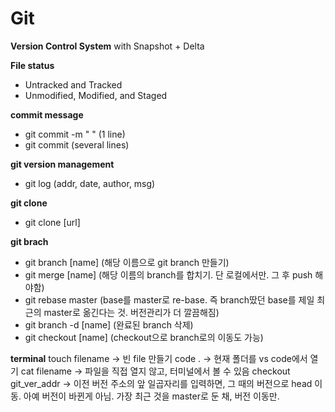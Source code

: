 # Git

**Version Control System**
with Snapshot + Delta

**File status**
- Untracked and Tracked
- Unmodified, Modified, and Staged

**commit message**
- git commit -m " " (1 line)
- git commit (several lines)

**git version management**
- git log (addr, date, author, msg)

**git clone**
- git clone [url]

**git brach**
- git branch [name] (해당 이름으로 git branch 만들기)
- git merge [name] (해당 이름의 branch를 합치기. 단 로컬에서만. 그 후 push 해야함)
- git rebase master (base를 master로 re-base. 즉 branch땄던 base를 제일 최근의 master로 옮긴다는 것. 버전관리가 더 깔끔해짐)
- git branch -d [name] (완료된 branch 삭제)
- git checkout [name] (checkout으로 branch로의 이동도 가능)

**terminal**
touch filename -> 빈 file 만들기
code . -> 현재 폴더를 vs code에서 열기
cat filename -> 파일을 직접 열지 않고, 터미널에서 볼 수 있음
checkout git_ver_addr -> 이전 버전 주소의 앞 일곱자리를 입력하면, 그 때의 버전으로 head 이동. 아예 버전이 바뀐게 아님. 가장 최근 것을 master로 둔 채, 버전 이동만.